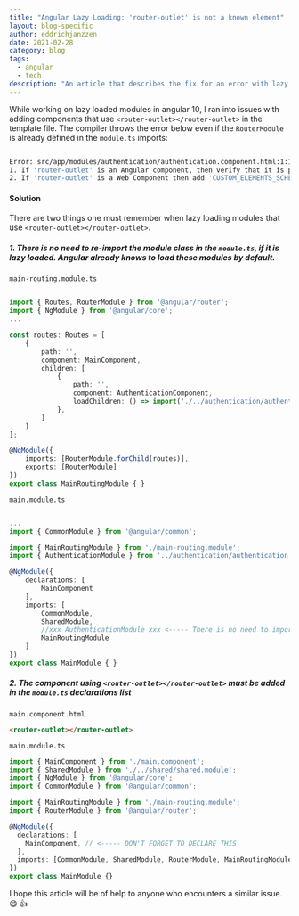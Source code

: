```yaml
---
title: "Angular Lazy Loading: 'router-outlet' is not a known element"
layout: blog-specific
author: eddrichjanzzen
date: 2021-02-28
category: blog
tags:
  - angular
  - tech
description: "An article that describes the fix for an error with lazy loaded modules in angular: 'router-outlet' is not a known element.."
---
```


While working on lazy loaded modules in angular 10, I ran into issues with adding components that use `<router-outlet></router-outlet>` in the template file. The compiler throws the error below even if the `RouterModule` is already defined in the `module.ts` imports:

```bash

Error: src/app/modules/authentication/authentication.component.html:1:1 - error NG8001: 'router-outlet' is not a known element:
1. If 'router-outlet' is an Angular component, then verify that it is part of this module.
2. If 'router-outlet' is a Web Component then add 'CUSTOM_ELEMENTS_SCHEMA' to the '@NgModule.schemas' of this component to suppress this message.

```

#### Solution

There are two things one must remember when lazy loading modules that use `<router-outlet></router-outlet>`.

##### 1. There is no need to re-import the module class in the `module.ts`, if it is lazy loaded. Angular already knows to load these modules by default.

`main-routing.module.ts`

```typescript

import { Routes, RouterModule } from '@angular/router';
import { NgModule } from '@angular/core';
...

const routes: Routes = [
    {
        path: '',
        component: MainComponent,
        children: [
            {
                path: '',
                component: AuthenticationComponent,
                loadChildren: () => import('./../authentication/authentication.module').then(m => m.AuthenticationModule)
            },
        ]
    }
];

@NgModule({
    imports: [RouterModule.forChild(routes)],
    exports: [RouterModule]
})
export class MainRoutingModule { }

```

`main.module.ts`

```typescript

...
import { CommonModule } from '@angular/common';

import { MainRoutingModule } from './main-routing.module';
import { AuthenticationModule } from '../authentication/authentication.module';

@NgModule({
    declarations: [
        MainComponent
    ],
    imports: [
        CommonModule,
        SharedModule,
        //xxx AuthenticationModule xxx <----- There is no need to import the module here
        MainRoutingModule
    ]
})
export class MainModule { }

```

##### 2. The component using `<router-outlet></router-outlet>` must be added in the `module.ts` declarations list

`main.component.html`

```html
<router-outlet></router-outlet>
```

`main.module.ts`

```typescript
import { MainComponent } from './main.component';
import { SharedModule } from './../shared/shared.module';
import { NgModule } from '@angular/core';
import { CommonModule } from '@angular/common';

import { MainRoutingModule } from './main-routing.module';
import { RouterModule } from '@angular/router';

@NgModule({
  declarations: [
    MainComponent, // <----- DON'T FORGET TO DECLARE THIS
  ],
  imports: [CommonModule, SharedModule, RouterModule, MainRoutingModule],
})
export class MainModule {}
```

I hope this article will be of help to anyone who encounters a similar issue. :smile: :thumbsup:
